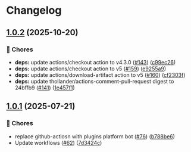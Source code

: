 # Changelog

## [1.0.2](https://github.com/grafana/plugin-actions/compare/deploy-report-pages/v1.0.1...deploy-report-pages/v1.0.2) (2025-10-20)


### 🔧 Chores

* **deps:** update actions/checkout action to v4.3.0 ([#143](https://github.com/grafana/plugin-actions/issues/143)) ([c99ec26](https://github.com/grafana/plugin-actions/commit/c99ec265400dbb0d095f7fb0a18463b08e38ce13))
* **deps:** update actions/checkout action to v5 ([#159](https://github.com/grafana/plugin-actions/issues/159)) ([e9255a9](https://github.com/grafana/plugin-actions/commit/e9255a9752322e5b4b097bd73d0b4cc2cee8c9f1))
* **deps:** update actions/download-artifact action to v5 ([#160](https://github.com/grafana/plugin-actions/issues/160)) ([cf2303f](https://github.com/grafana/plugin-actions/commit/cf2303f308e45e12a04d6baaa1303c7174505fc0))
* **deps:** update thollander/actions-comment-pull-request digest to 24bffb9 ([#141](https://github.com/grafana/plugin-actions/issues/141)) ([1e457f1](https://github.com/grafana/plugin-actions/commit/1e457f1113a53bcef8d14ca2583e7af11323ea0e))

## [1.0.1](https://github.com/grafana/plugin-actions/compare/deploy-report-pages/v1.0.0...deploy-report-pages/v1.0.1) (2025-07-21)


### 🔧 Chores

* replace github-actiosn with plugins platform bot ([#76](https://github.com/grafana/plugin-actions/issues/76)) ([b788be6](https://github.com/grafana/plugin-actions/commit/b788be6746403ff9bae26d5e800794f2a5620b4c))
* Update workflows ([#62](https://github.com/grafana/plugin-actions/issues/62)) ([7d3424c](https://github.com/grafana/plugin-actions/commit/7d3424c2ecf660e43bb1ca90d877754575cf2e16))
